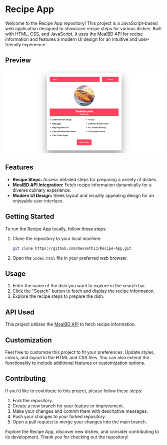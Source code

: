 # Recipe App

Welcome to the Recipe App repository! This project is a JavaScript-based web application designed to showcase recipe steps for various dishes. Built with HTML, CSS, and JavaScript, it uses the MealBD API for recipe information and features a modern UI design for an intuitive and user-friendly experience.

## Preview

![Recipe App Preview](Preview.png)

## Features

- **Recipe Steps:** Access detailed steps for preparing a variety of dishes.
- **MealBD API Integration:** Fetch recipe information dynamically for a diverse culinary experience.
- **Modern UI Design:** Sleek layout and visually appealing design for an enjoyable user interface.

## Getting Started

To run the Recipe App locally, follow these steps:

1. Clone the repository to your local machine:

   ```bash
   git clone https://github.com/Devsethi3/Recipe-App.git
   ```

2. Open the `index.html` file in your preferred web browser.

## Usage

1. Enter the name of the dish you want to explore in the search bar.
2. Click the "Search" button to fetch and display the recipe information.
3. Explore the recipe steps to prepare the dish.

## API Used

This project utilizes the [MealBD API](https://www.themealdb.com/api.php) to fetch recipe information.

## Customization

Feel free to customize this project to fit your preferences. Update styles, colors, and layout in the HTML and CSS files. You can also extend the functionality to include additional features or customization options.

## Contributing

If you'd like to contribute to this project, please follow these steps:

1. Fork the repository.
2. Create a new branch for your feature or improvement.
3. Make your changes and commit them with descriptive messages.
4. Push your changes to your forked repository.
5. Open a pull request to merge your changes into the main branch.

Explore the Recipe App, discover new dishes, and consider contributing to its development. Thank you for checking out the repository!
